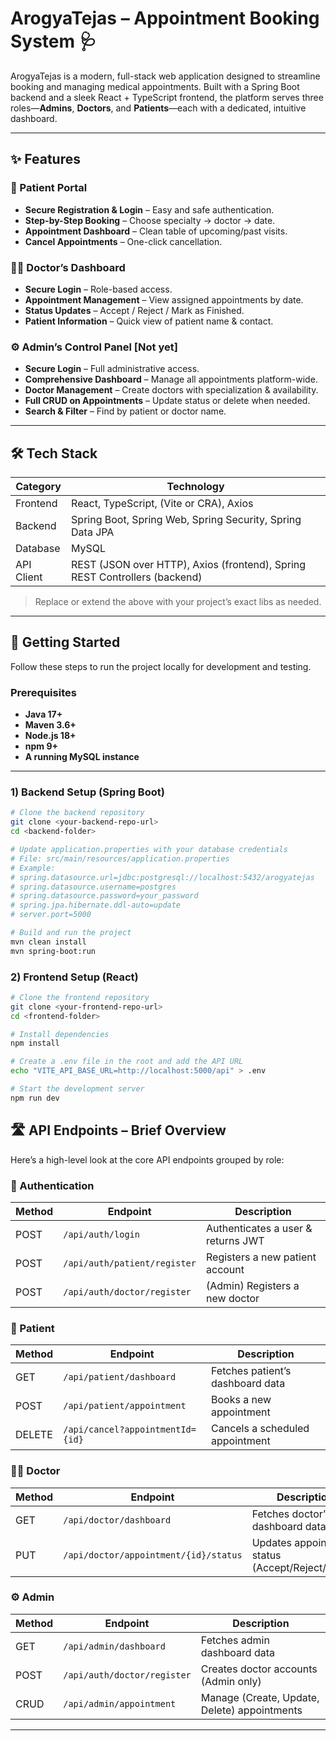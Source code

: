 # ArogyaTejas – Appointment Booking System 🩺

ArogyaTejas is a modern, full-stack web application designed to streamline booking and managing medical appointments. Built with a Spring Boot backend and a sleek React + TypeScript frontend, the platform serves three roles—**Admins**, **Doctors**, and **Patients**—each with a dedicated, intuitive dashboard.

---

## ✨ Features

### 👤 Patient Portal
- **Secure Registration & Login** – Easy and safe authentication.
- **Step-by-Step Booking** – Choose specialty → doctor → date.
- **Appointment Dashboard** – Clean table of upcoming/past visits.
- **Cancel Appointments** – One-click cancellation.

### 🧑‍⚕️ Doctor’s Dashboard
- **Secure Login** – Role-based access.
- **Appointment Management** – View assigned appointments by date.
- **Status Updates** – Accept / Reject / Mark as Finished.
- **Patient Information** – Quick view of patient name & contact.

### ⚙️ Admin’s Control Panel [Not yet]
- **Secure Login** – Full administrative access.
- **Comprehensive Dashboard** – Manage all appointments platform-wide.
- **Doctor Management** – Create doctors with specialization & availability.
- **Full CRUD on Appointments** – Update status or delete when needed.
- **Search & Filter** – Find by patient or doctor name.

---

## 🛠️ Tech Stack

| Category   | Technology                                                                 |
|------------|-----------------------------------------------------------------------------|
| Frontend   | React, TypeScript, (Vite or CRA), Axios                                    |
| Backend    | Spring Boot, Spring Web, Spring Security, Spring Data JPA                  |
| Database   | MySQL                                                                  |
| API Client | REST (JSON over HTTP), Axios (frontend), Spring REST Controllers (backend) |

> Replace or extend the above with your project’s exact libs as needed.

---

## 🚀 Getting Started

Follow these steps to run the project locally for development and testing.

### Prerequisites
- **Java 17+**
- **Maven 3.6+**
- **Node.js 18+**
- **npm 9+**
- **A running MySQL instance**

---

### 1) Backend Setup (Spring Boot)

```bash
# Clone the backend repository
git clone <your-backend-repo-url>
cd <backend-folder>

# Update application.properties with your database credentials
# File: src/main/resources/application.properties
# Example:
# spring.datasource.url=jdbc:postgresql://localhost:5432/arogyatejas
# spring.datasource.username=postgres
# spring.datasource.password=your_password
# spring.jpa.hibernate.ddl-auto=update
# server.port=5000

# Build and run the project
mvn clean install
mvn spring-boot:run
```

### 2) Frontend Setup (React)
```bash
# Clone the frontend repository
git clone <your-frontend-repo-url>
cd <frontend-folder>

# Install dependencies
npm install

# Create a .env file in the root and add the API URL
echo "VITE_API_BASE_URL=http://localhost:5000/api" > .env

# Start the development server
npm run dev

```

## 🛣️ API Endpoints – Brief Overview

Here’s a high-level look at the core API endpoints grouped by role:

### 🔑 Authentication
| Method | Endpoint                     | Description                        |
|--------|-------------------------------|------------------------------------|
| POST   | `/api/auth/login`            | Authenticates a user & returns JWT |
| POST   | `/api/auth/patient/register` | Registers a new patient account    |
| POST   | `/api/auth/doctor/register`  | (Admin) Registers a new doctor     |

### 👤 Patient
| Method | Endpoint                          | Description                       |
|--------|-----------------------------------|-----------------------------------|
| GET    | `/api/patient/dashboard`          | Fetches patient’s dashboard data  |
| POST   | `/api/patient/appointment`        | Books a new appointment           |
| DELETE | `/api/cancel?appointmentId={id}`  | Cancels a scheduled appointment   |

### 🧑‍⚕️ Doctor
| Method | Endpoint                                 | Description                           |
|--------|------------------------------------------|---------------------------------------|
| GET    | `/api/doctor/dashboard`                  | Fetches doctor’s dashboard data       |
| PUT    | `/api/doctor/appointment/{id}/status`    | Updates appointment status (Accept/Reject/Finish) |

### ⚙️ Admin
| Method | Endpoint                  | Description                           |
|--------|---------------------------|---------------------------------------|
| GET    | `/api/admin/dashboard`    | Fetches admin dashboard data          |
| POST   | `/api/auth/doctor/register` | Creates doctor accounts (Admin only)  |
| CRUD   | `/api/admin/appointment`  | Manage (Create, Update, Delete) appointments |

---
